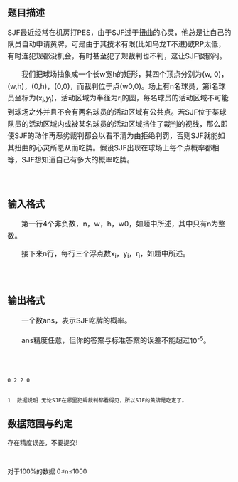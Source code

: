## 题目描述

<div style="line-height: 20pt">
 <span style="font-size: 12pt">SJF</span><span style="font-size: 12pt">最近经常在机房打</span><span style="font-size: 12pt">PES</span><span style="font-size: 12pt">，由于</span><span style="font-size: 12pt">SJF</span><span style="font-size: 12pt">过于扭曲的心灵，他总是让自己的队员自动申请黄牌，可是由于其技术有限</span><span style="font-size: 12pt">(</span><span style="font-size: 12pt">比如乌龙</span><span style="font-size: 12pt">T</span><span style="font-size: 12pt">不进</span><span style="font-size: 12pt">)</span><span style="font-size: 12pt">或</span><span style="font-size: 12pt">RP</span><span style="font-size: 12pt">太低，有时连犯规都没机会，有时甚至犯了规裁判也不判，这让</span><span style="font-size: 12pt">SJF</span><span style="font-size: 12pt">很郁闷。</span>
</div>
<div style="line-height: 20pt">
 <span style="font-size: 12pt">       </span><span style="font-size: 12pt">我们把球场抽象成一个长</span><span style="font-size: 12pt">w</span><span style="font-size: 12pt">宽</span><span style="font-size: 12pt">h</span><span style="font-size: 12pt">的矩形，其四个顶点分别为</span><span style="font-size: 12pt">(w, 0)</span><span style="font-size: 12pt">，</span><span style="font-size: 12pt">(w,h)</span><span style="font-size: 12pt">，</span><span style="font-size: 12pt">(0,h)</span><span style="font-size: 12pt">，</span><span style="font-size: 12pt">(0,0)</span><span style="font-size: 12pt">，而裁判位于点</span><span style="font-size: 12pt">(w0,0)</span><span style="font-size: 12pt">。场上有</span><span style="font-size: 12pt">n</span><span style="font-size: 12pt">名球员，第</span><span style="font-size: 12pt">i</span><span style="font-size: 12pt">名球员坐标为</span><span style="font-size: 12pt">(x<i><sub>i</sub>,y<sub>i</sub></i>)</span><span style="font-size: 12pt">，活动区域为半径为</span><span style="font-size: 12pt">r<sub>i</sub></span><span style="font-size: 12pt">的圆，每名球员的活动区域不可能到球场之外并且不会有两名球员的活动区域有公共点。若</span><span style="font-size: 12pt">SJF</span><span style="font-size: 12pt">位于某球队员的活动区域内或被某名球员的活动区域挡住了裁判的视线，那么即使</span><span style="font-size: 12pt">SJF</span><span style="font-size: 12pt">的动作再恶劣裁判都会以看不清为由拒绝判罚，否则</span><span style="font-size: 12pt">SJF</span><span style="font-size: 12pt">就能如其扭曲的心灵所愿从而吃牌。假设</span><span style="font-size: 12pt">SJF</span><span style="font-size: 12pt">出现在球场上每个点概率都相等，</span><span style="font-size: 12pt">SJF</span><span style="font-size: 12pt">想知道自己有多大的概率吃牌。</span>
</div>
<div style="line-height: 20pt">
  
</div>

## 输入格式

<div style="line-height: 20pt">
 <span style="font-size: 12pt">       </span><span style="font-size: 12pt">第一行</span><span style="font-size: 12pt">4</span><span style="font-size: 12pt">个非负数，</span><span style="font-size: 12pt">n</span><span style="font-size: 12pt">，</span><span style="font-size: 12pt">w</span><span style="font-size: 12pt">，</span><span style="font-size: 12pt">h</span><span style="font-size: 12pt">，</span><span style="font-size: 12pt">w0</span><span style="font-size: 12pt">，如题中所述，其中只有</span><span style="font-size: 12pt">n</span><span style="font-size: 12pt">为整数。</span>
</div>
<div style="line-height: 20pt">
 <span style="font-size: 12pt">       </span><span style="font-size: 12pt">接下来</span><span style="font-size: 12pt">n</span><span style="font-size: 12pt">行，每行三个浮点数</span><span style="font-size: 12pt">x<sub>i</sub></span><span style="font-size: 12pt">，</span><span style="font-size: 12pt">y<sub>i</sub></span><span style="font-size: 12pt">，</span><span style="font-size: 12pt">r<sub>i</sub></span><span style="font-size: 12pt">，如题中所述。</span>
</div>
<div style="line-height: 20pt">
  
</div>

## 输出格式

<div style="line-height: 20pt">
 <span style="font-size: 12pt">       </span><span style="font-size: 12pt">一个数</span><span style="font-size: 12pt">ans</span><span style="font-size: 12pt">，表示</span><span style="font-size: 12pt">SJF</span><span style="font-size: 12pt">吃牌的概率。</span>
</div>
<div style="line-height: 20pt">
 <span style="font-size: 12pt">       ans</span><span style="font-size: 12pt">精度任意，但你的答案与标准答案的误差不能超过</span><span style="font-size: 12pt">10<sup>-5</sup></span><span style="font-size: 12pt">。</span>
</div>
<div style="line-height: 20pt">
  
</div>

```input1
0 2 2 0
```
```output1
1  数据说明 无论SJF在哪里犯规裁判都看得见，所以SJF的黄牌是吃定了。
```
## 数据范围与约定

<p>存在精度误差，不要提交!</p><br>
<p>对于100%的数据 0≤n≤1000</p>

